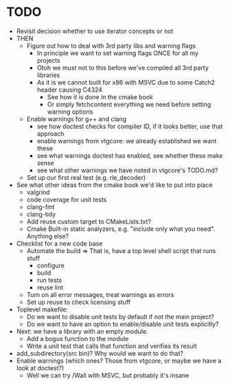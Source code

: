 <!--
SPDX-FileCopyrightText: 2024 Thomas Mathys
SPDX-License-Identifier: MIT
-->

# TODO
* Revisit decision whether to use iterator concepts or not
* THEN
  * Figure out how to deal with 3rd party libs and warning flags
    * In principle we want to set warning flags ONCE for all my projects
    * Otoh we must not to this before we've compiled all 3rd party libraries
    * As it is we cannot built for x86 with MSVC due to some Catch2 header causing C4324
      * See how it is done in the cmake book
      * Or simply fetchcontent everything we need before setting warning options
  * Enable warnings for g++ and clang
    * see how doctest checks for compiler ID, if it looks better, use that approach
    * enable warnings from vtgcore: we already established we want these
    * see what warnings doctest has enabled, see whether these make sense
    * see what other warnings we have noted in vtgcore's TODO.md?
  * Set up our first real test (e.g. rle_decoder)
* See what other ideas from the cmake book we'd like to put into place
  * valgrind
  * code coverage for unit tests
  * clang-fmt
  * clang-tidy
  * Add reuse custom target to CMakeLists.txt?
  * Cmake Built-in static analyzers, e.g. "include only what you need". Anything else?
* Checklist for a new code base
  * Automate the build => That is, have a top level shell script that runs stuff
    * configure
    * build
    * run tests
    * reuse lint
  * Turn on all error messages, treat warnings as errors
  * Set up reuse to check licensing stuff
* Toplevel makefile:
  * Do we want to disable unit tests by default if not the main project?
  * Do we want to have an option to enable/disable unit tests explicitly?
* Next: we have a library with an empty module.
  * Add a bogus function to the module
  * Write a unit test that calls that function and verifies its result
* add_subdirectory(src bin)? Why would we want to do that?
* Enable warnings (which ones? Those from vtgcore, or maybe we have a look at doctest?)
  * Well we can try /Wall with MSVC, but probably it's insane
